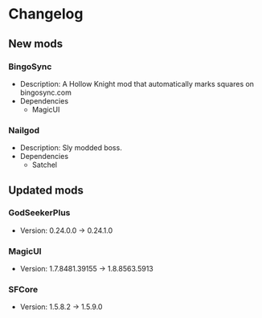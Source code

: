 # Changelog


## New mods

### BingoSync

- Description: A Hollow Knight mod that automatically marks squares on bingosync.com
- Dependencies
  + MagicUI

### Nailgod

- Description: Sly modded boss.
- Dependencies
  + Satchel


## Updated mods

### GodSeekerPlus

- Version: 0.24.0.0 -> 0.24.1.0

### MagicUI

- Version: 1.7.8481.39155 -> 1.8.8563.5913

### SFCore

- Version: 1.5.8.2 -> 1.5.9.0

